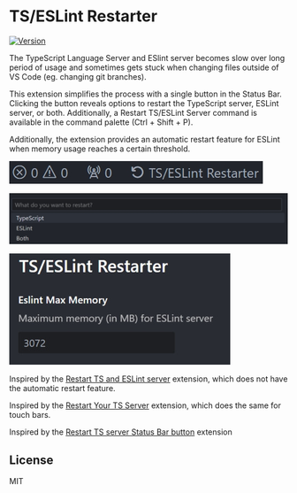 # TS/ESLint Restarter

[![Version](https://img.shields.io/visual-studio-marketplace/v/kokororin.ts-eslint-restarter)](https://marketplace.visualstudio.com/items?itemName=kokororin.ts-eslint-restarter)

The TypeScript Language Server and ESlint server becomes slow over long period of usage and sometimes gets stuck when changing files outside of VS Code (eg. changing git branches).

This extension simplifies the process with a single button in the Status Bar. Clicking the button reveals options to restart the TypeScript server, ESLint server, or both. Additionally, a Restart TS/ESLint Server command is available in the command palette (Ctrl + Shift + P).

Additionally, the extension provides an automatic restart feature for ESLint when memory usage reaches a certain threshold.

![Button preview](images/buttons.png)

![Command Palette preview](images/commandPalette.png)

![Settings preview](images/settings.jpg)

Inspired by the [Restart TS and ESLint server](https://github.com/acoreyj/vscode-restart-ts-eslint) extension, which does not have the automatic restart feature.

Inspired by the [Restart Your TS Server](https://github.com/HearTao/restart-your-ts-server) extension, which does the same for touch bars.

Inspired by the [Restart TS server Status Bar button](https://github.com/qcz/vscode-restart-ts-server-button) extension

## License

MIT
